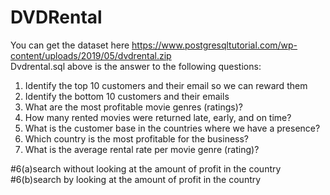 # DVDRental
You can get the dataset here https://www.postgresqltutorial.com/wp-content/uploads/2019/05/dvdrental.zip <br/>
Dvdrental.sql above is the answer to the following questions:
1. Identify the top 10 customers and their email so we can reward them
2. Identify the bottom 10 customers and their emails
3. What are the most profitable movie genres (ratings)? 
4. How many rented movies were returned late, early, and on time?
5. What is the customer base in the countries where we have a presence?
6. Which country is the most profitable for the business?
7. What is the average rental rate per movie genre (rating)?

#6(a)search without looking at the amount of profit in the country<br/>
#6(b)search by looking at the amount of profit in the country

